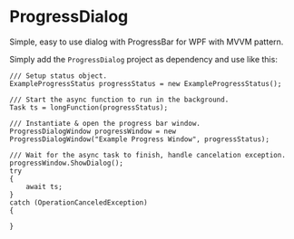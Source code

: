 # ProgressDialog
Simple, easy to use dialog with ProgressBar for WPF with MVVM pattern.

Simply add the `ProgressDialog` project as dependency and use like this:
```
/// Setup status object.
ExampleProgressStatus progressStatus = new ExampleProgressStatus();

/// Start the async function to run in the background.
Task ts = longFunction(progressStatus);

/// Instantiate & open the progress bar window.
ProgressDialogWindow progressWindow = new ProgressDialogWindow("Example Progress Window", progressStatus);

/// Wait for the async task to finish, handle cancelation exception.
progressWindow.ShowDialog();
try
{
    await ts;
}
catch (OperationCanceledException)
{

}
```
